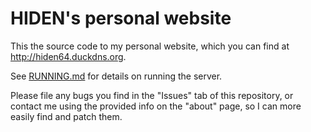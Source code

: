 # HIDEN's personal website
This the source code to my personal website, which you can find at http://hiden64.duckdns.org.


See [RUNNING.md](/RUNNING.md) for details on running the server.


Please file any bugs you find in the "Issues" tab of this repository, or contact me using the provided info on the "about" page, so I can more easily find and patch them.